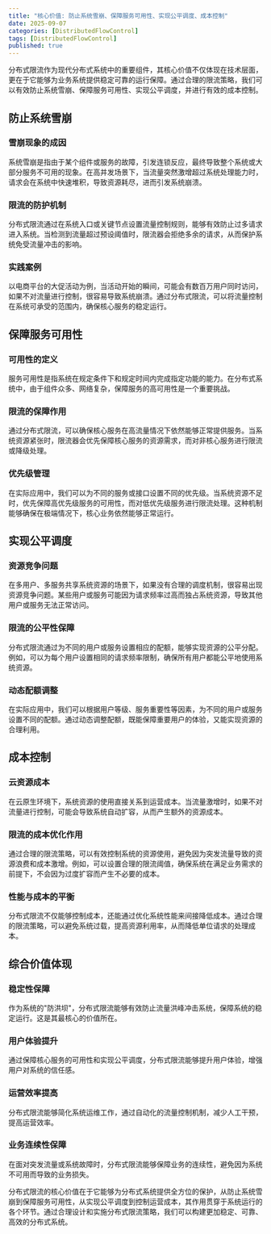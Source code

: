 ```yaml
---
title: "核心价值: 防止系统雪崩、保障服务可用性、实现公平调度、成本控制"
date: 2025-09-07
categories: [DistributedFlowControl]
tags: [DistributedFlowControl]
published: true
---
```

分布式限流作为现代分布式系统中的重要组件，其核心价值不仅体现在技术层面，更在于它能够为业务系统提供稳定可靠的运行保障。通过合理的限流策略，我们可以有效防止系统雪崩、保障服务可用性、实现公平调度，并进行有效的成本控制。

## 防止系统雪崩

### 雪崩现象的成因

系统雪崩是指由于某个组件或服务的故障，引发连锁反应，最终导致整个系统或大部分服务不可用的现象。在高并发场景下，当流量突然激增超过系统处理能力时，请求会在系统中快速堆积，导致资源耗尽，进而引发系统崩溃。

### 限流的防护机制

分布式限流通过在系统入口或关键节点设置流量控制规则，能够有效防止过多请求进入系统。当检测到流量超过预设阈值时，限流器会拒绝多余的请求，从而保护系统免受流量冲击的影响。

### 实践案例

以电商平台的大促活动为例，当活动开始的瞬间，可能会有数百万用户同时访问，如果不对流量进行控制，很容易导致系统崩溃。通过分布式限流，可以将流量控制在系统可承受的范围内，确保核心服务的稳定运行。

## 保障服务可用性

### 可用性的定义

服务可用性是指系统在规定条件下和规定时间内完成指定功能的能力。在分布式系统中，由于组件众多、网络复杂，保障服务的高可用性是一个重要挑战。

### 限流的保障作用

通过分布式限流，可以确保核心服务在高流量情况下依然能够正常提供服务。当系统资源紧张时，限流器会优先保障核心服务的资源需求，而对非核心服务进行限流或降级处理。

### 优先级管理

在实际应用中，我们可以为不同的服务或接口设置不同的优先级。当系统资源不足时，优先保障高优先级服务的可用性，而对低优先级服务进行限流处理。这种机制能够确保在极端情况下，核心业务依然能够正常运行。

## 实现公平调度

### 资源竞争问题

在多用户、多服务共享系统资源的场景下，如果没有合理的调度机制，很容易出现资源竞争问题。某些用户或服务可能因为请求频率过高而独占系统资源，导致其他用户或服务无法正常访问。

### 限流的公平性保障

分布式限流通过为不同的用户或服务设置相应的配额，能够实现资源的公平分配。例如，可以为每个用户设置相同的请求频率限制，确保所有用户都能公平地使用系统资源。

### 动态配额调整

在实际应用中，我们可以根据用户等级、服务重要性等因素，为不同的用户或服务设置不同的配额。通过动态调整配额，既能保障重要用户的体验，又能实现资源的合理利用。

## 成本控制

### 云资源成本

在云原生环境下，系统资源的使用直接关系到运营成本。当流量激增时，如果不对流量进行控制，可能会导致系统自动扩容，从而产生额外的资源成本。

### 限流的成本优化作用

通过合理的限流策略，可以有效控制系统的资源使用，避免因为突发流量导致的资源浪费和成本激增。例如，可以设置合理的限流阈值，确保系统在满足业务需求的前提下，不会因为过度扩容而产生不必要的成本。

### 性能与成本的平衡

分布式限流不仅能够控制成本，还能通过优化系统性能来间接降低成本。通过合理的限流策略，可以避免系统过载，提高资源利用率，从而降低单位请求的处理成本。

## 综合价值体现

### 稳定性保障

作为系统的"防洪坝"，分布式限流能够有效防止流量洪峰冲击系统，保障系统的稳定运行。这是其最核心的价值所在。

### 用户体验提升

通过保障核心服务的可用性和实现公平调度，分布式限流能够提升用户体验，增强用户对系统的信任感。

### 运营效率提高

分布式限流能够简化系统运维工作，通过自动化的流量控制机制，减少人工干预，提高运营效率。

### 业务连续性保障

在面对突发流量或系统故障时，分布式限流能够保障业务的连续性，避免因为系统不可用而导致的业务损失。

分布式限流的核心价值在于它能够为分布式系统提供全方位的保护，从防止系统雪崩到保障服务可用性，从实现公平调度到控制运营成本，其作用贯穿于系统运行的各个环节。通过合理设计和实施分布式限流策略，我们可以构建更加稳定、可靠、高效的分布式系统。